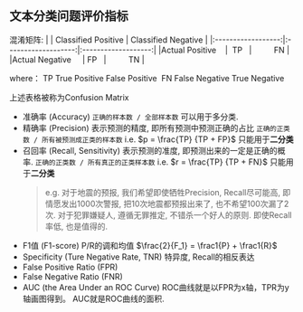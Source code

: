 ## 文本分类问题评价指标
混淆矩阵:
|                    | Classified Positive | Classified Negative |
|:------------------:|:-------------------:|:-------------------:|
|Actual Positive     |          TP         |          FN         |
|Actual Negative     |          FP         |          TN         |

where： 
 TP True Positive
 False Positive
 FN False Negative
 True Negative 

上述表格被称为Confusion Matrix

- 准确率 (Accuracy)
  `正确的样本数 / 全部样本数`
  可以用于多分类.
- 精确率 (Precision)
  表示预测的精度, 即所有预测中预测正确的占比
  `正确的正类数 / 所有被预测成正类的样本数` i.e. $p = \frac{TP} {TP + FP}$
  只能用于**二分类**
- 召回率 (Recall, Sensitivity)
  表示预测的准度, 即预测出来的一定是正确的概率.
  `正确的正类数 / 所有真正的正类样本数` i.e. $r = \frac{TP} {TP + FN}$
  只能用于**二分类**
  > e.g.
  对于地震的预报, 我们希望即使牺牲Precision, Recall尽可能高, 即情愿发出1000次警报, 把10次地震都预报出来了, 也不希望100次漏了2次.
  对于犯罪嫌疑人, 遵循无罪推定, 不错杀一个好人的原则. 即使Recall率低, 也是值得的.
- F1值 (F1-score)
  P/R的调和均值
  $\frac{2}{F_1} = \frac1{P} + \frac1{R}$
- Specificity (Ture Negative Rate, TNR)
  特异度, Recall的相反表达
- False Positive Ratio (FPR)
- False Negative Ratio (FNR)
- AUC (the Area Under an ROC Curve) 
  ROC曲线就是以FPR为x轴，TPR为y轴画图得到。
  AUC就是ROC曲线的面积.
